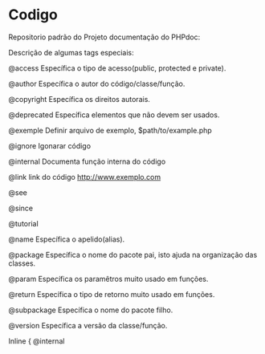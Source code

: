 # Codigo

Repositorio  padrão do Projeto
documentação do PHPdoc:

Descrição de algumas tags especiais:

@access Específica o tipo de acesso(public, protected e private).

@author Específica o autor do código/classe/função.

@copyright Específica os direitos autorais.

@deprecated Específica elementos que não devem ser usados.

@exemple Definir arquivo de exemplo, $path/to/example.php

@ignore Igonarar código

@internal Documenta função interna do código

@link link do código http://www.exemplo.com

@see

@since

@tutorial

@name Específica o apelido(alias).

@package Específica o nome do pacote pai, isto ajuda na organização das classes.

@param Específica os paramêtros muito usado em funções.

@return Específica o tipo de retorno muito usado em funções.

@subpackage Específica o nome do pacote filho.

@version Específica a versão da classe/função.

Inline { @internal


